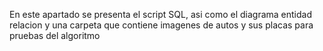 En este apartado se presenta el script SQL, asi como el diagrama entidad relacion y una carpeta que contiene imagenes de autos y sus placas para pruebas del algoritmo
